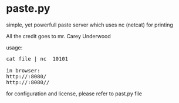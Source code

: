 paste.py
========

simple, yet powerfull paste server which uses nc (netcat) for printing

All the credit goes to mr.  Carey Underwood <cwillu at cwillu dot com>


usage:
<pre>
cat file | nc <server> 10101

in browser:
http://<server>:8080/<ip>
http://<server>:8080/<ip>/<pasteid>
</pre>

for configuration and license, please refer to past.py file

